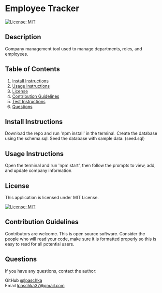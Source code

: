 
# Employee Tracker


[![License: MIT](https://img.shields.io/badge/License-MIT-yellow.svg)](https://opensource.org/licenses/MIT)
    

## Description

Company management tool used to manage departments, roles, and employees.
      
## Table of Contents
1. [Install Instructions](#install-instructions)
2. [Usage Instructions](#usage-instructions)
3. [License](#license)
4. [Contribution Guidelines](#contribution-guidelines)
5. [Test Instructions](#test-instructions)
6. [Questions](#questions)

## Install Instructions

Download the repo and run 'npm install' in the terminal.
Create the database using the schema.sql.
Seed the database with sample data. (seed.sql)
  
## Usage Instructions

Open the terminal and run 'npm start', then follow the prompts to view, add, and update company information.


## License
  
This application is licensed under MIT License.
     
[![License: MIT](https://img.shields.io/badge/License-MIT-yellow.svg)](https://opensource.org/licenses/MIT)
    

## Contribution Guidelines

Contributors are welcome. This is open source software. Consider the people who will read your code, make sure it is formatted properly so this is easy to read for all potential users. 

## Questions

If you have any questions, contact the author:  

GitHub [@lpaschka](https://github.com/lpaschka37)  
Email [lpaschka37@gmail.com](mailto:lpaschka37@gmail.com)
